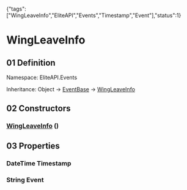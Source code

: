 {"tags":["WingLeaveInfo","EliteAPI","Events","Timestamp","Event"],"status":1}

# WingLeaveInfo

## 01 Definition

Namespace: <span class='code'>EliteAPI.Events</span>

Inheritance: <span class='code'>Object</span> → <span class='code'>[EventBase](../../EliteAPI/Events/EventBase.html)</span> → <span class='code'>[WingLeaveInfo](../../EliteAPI/Events/WingLeaveInfo.html)</span>

## 02 Constructors

### <span class='code'>[WingLeaveInfo](../../EliteAPI/Events/WingLeaveInfo.html)</span> ()

## 03 Properties

### <span class='code'>DateTime</span> Timestamp

### <span class='code'>String</span> Event

